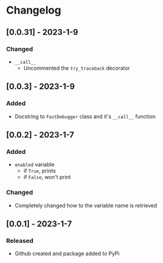 # Changelog

## [0.0.31] - 2023-1-9

### Changed

- `__call__`
    - Uncommented the `try_traceback` decorator

## [0.0.3] - 2023-1-9

### Added

- Docstring to `FastDebugger` class and it's `__call__` function

## [0.0.2] - 2023-1-7

### Added

- `enabled` variable
    - if `True`, prints
    - if `False`, won't print

### Changed

- Completely changed how to the variable name is retrieved

## [0.0.1] - 2023-1-7

### Released

- Github created and package added to PyPi